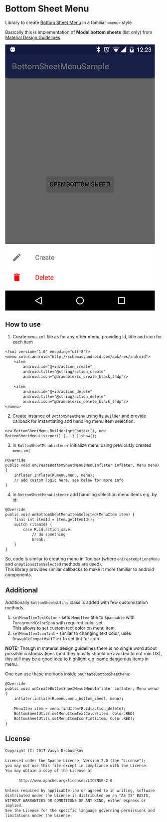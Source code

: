 Bottom Sheet Menu
==================
Library to create [Bottom Sheet Menu](https://material.io/guidelines/components/bottom-sheets.html) in a familiar `<menu>` style.

Basically this is implementation of **Modal bottom sheets** (list only) from [Material Design Guidelines](https://material.io/guidelines/components/bottom-sheets.html#bottom-sheets-modal-bottom-sheets)

![Image](/img/example.png)

How to use
-----------
1. Create `menu.xml` file as for any other menu, providing id, title and icon for each item
```
<?xml version="1.0" encoding="utf-8"?>
<menu xmlns:android="http://schemas.android.com/apk/res/android">
    <item
        android:id="@+id/action_create"
        android:title="@string/action_create"
        android:icon="@drawable/ic_create_black_24dp"/>

    <item
        android:id="@+id/action_delete"
        android:title="@string/action_delete"
        android:icon="@drawable/ic_delete_black_24dp"/>
</menu>
```
2. Create instance of `BottomSheetMenu` using its `Builder` and provide callback for instantiating and handling menu item selection:
```
new BottomSheetMenu.Builder(getContext(), new BottomSheetMenuListener() {...} ).show();
```
3. In `BottomSheetMenuListener` initialize menu using previously created `menu.xml`
```
@Override
public void onCreateBottomSheetMenu(MenuInflater inflater, Menu menu) {
    inflater.inflate(R.menu.menu, menu);
    // add custom logic here, see below for more info
}
```
4. In `BottomSheetMenuListener` add handling selection menu items e.g. by id:
```
@Override
public void onBottomSheetMenuItemSelected(MenuItem item) {
    final int itemId = item.getItemId();
    switch (itemId) {
        case R.id.action_save:
            // do something
            break;
    }
}
```

So, code is similar to creating menu in Toolbar (where `onCreateOptionsMenu` and `onOptionsItemSelected` methods are used).<br/>
This library provides similar callbacks to make it more familiar to android components.

Additional
----------
Additionally `BottomSheetsUtils` class is added with few customization methods.
1. `setMenuItemTextColor` - sets `MenuItem` title to `Spannable` with `ForegroundColorSpan` with required color set.<br/>
This allows to set custom text color on menu item.<br/>
2. `setMenuItemIconTint` - similar to changing text color, uses `DrawableCompat#setTint` to set tint for icon.

**NOTE:** Though in material design guidelines there is no single word about possible customizations (and they mostly should be avoided to not ruin UX), this still may be a good idea to highlight e.g. some dangerous items in menu.

One can use these methods inside `onCreateBottomSheetMenu`:
```
@Override
public void onCreateBottomSheetMenu(MenuInflater inflater, Menu menu) {
    inflater.inflate(R.menu.menu_bottom_sheet, menu);

    MenuItem item = menu.findItem(R.id.action_delete);
    BottomSheetUtils.setMenuItemTextColor(item, Color.RED)
    BottomSheetUtils.setMenuItemIconTint(item, Color.RED);
}
```

License
-------
```
Copyright (C) 2017 Vasya Drobushkov

Licensed under the Apache License, Version 2.0 (the "License");
you may not use this file except in compliance with the License.
You may obtain a copy of the License at

      http://www.apache.org/licenses/LICENSE-2.0

Unless required by applicable law or agreed to in writing, software
distributed under the License is distributed on an "AS IS" BASIS,
WITHOUT WARRANTIES OR CONDITIONS OF ANY KIND, either express or implied.
See the License for the specific language governing permissions and
limitations under the License.
 ```
